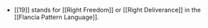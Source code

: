 - [[19]] stands for [[Right Freedom]] or [[Right Deliverance]] in the [[Flancia Pattern Language]].
